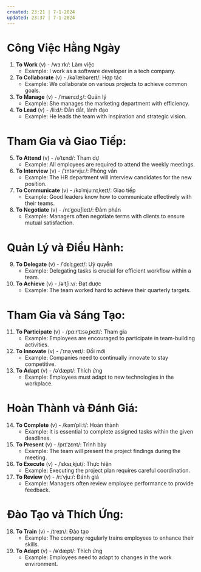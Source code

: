 ```yaml
---
created: 23:21 | 7-1-2024
updated: 23:37 | 7-1-2024
---
```

# Công Việc Hằng Ngày
1. **To Work** (v) - /wɜːrk/: Làm việc
    - Example: I work as a software developer in a tech company.
2. **To Collaborate** (v) - /kəˈlæbəreɪt/: Hợp tác
    - Example: We collaborate on various projects to achieve common goals.
3. **To Manage** (v) - /ˈmænɪdʒ/: Quản lý
    - Example: She manages the marketing department with efficiency.
4. **To Lead** (v) - /liːd/: Dẫn dắt, lãnh đạo
    - Example: He leads the team with inspiration and strategic vision.

# Tham Gia và Giao Tiếp: 
5. **To Attend** (v) - /əˈtɛnd/: Tham dự
	- Example: All employees are required to attend the weekly meetings.
1. **To Interview** (v) - /ˈɪntərvjuː/: Phỏng vấn
    - Example: The HR department will interview candidates for the new position.
2. **To Communicate** (v) - /kəˈmjuːnɪˌkeɪt/: Giao tiếp
    - Example: Good leaders know how to communicate effectively with their teams.
3. **To Negotiate** (v) - /nɪˈɡoʊʃieɪt/: Đàm phán
    - Example: Managers often negotiate terms with clients to ensure mutual satisfaction.

# Quản Lý và Điều Hành: 
9. **To Delegate** (v) - /ˈdɛlɪˌɡeɪt/: Uỷ quyền
	- Example: Delegating tasks is crucial for efficient workflow within a team.
1. **To Achieve** (v) - /əˈtʃiːv/: Đạt được
    - Example: The team worked hard to achieve their quarterly targets.

# Tham Gia và Sáng Tạo: 
11. **To Participate** (v) - /pɑːrˈtɪsəˌpeɪt/: Tham gia 
	- Example: Employees are encouraged to participate in team-building activities. 
1. **To Innovate** (v) - /ˈɪnəˌveɪt/: Đổi mới 
	- Example: Companies need to continually innovate to stay competitive. 
1. **To Adapt** (v) - /əˈdæpt/: Thích ứng 
	- Example: Employees must adapt to new technologies in the workplace.

# Hoàn Thành và Đánh Giá:
14. **To Complete** (v) - /kəmˈpliːt/: Hoàn thành 
	- Example: It is essential to complete assigned tasks within the given deadlines. 
1. **To Present** (v) - /prɪˈzɛnt/: Trình bày 
	- Example: The team will present the project findings during the meeting. 
1. **To Execute** (v) - /ˈɛksɪˌkjut/: Thực hiện 
	- Example: Executing the project plan requires careful coordination. 
1. **To Review** (v) - /rɪˈvjuː/: Đánh giá 
	- Example: Managers often review employee performance to provide feedback.

# Đào Tạo và Thích Ứng: 
18. **To Train** (v) - /treɪn/: Đào tạo 
	- Example: The company regularly trains employees to enhance their skills. 
1. **To Adapt** (v) - /əˈdæpt/: Thích ứng 
	- Example: Employees need to adapt to changes in the work environment.